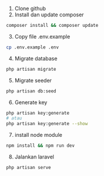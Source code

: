1. Clone github
2. Install dan update composer

```bash
composer install && composer update
```

3. Copy file .env.example

```bash
cp .env.example .env
```

4. Migrate database

```bash
php artisan migrate
```

5. Migrate seeder

```bash
php artisan db:seed
```

6. Generate key

```bash
php artisan key:generate
# atau
php artisan key:generate --show
```

7. install node module

```bash
npm install && npm run dev
```

8. Jalankan laravel

```bash
php artisan serve
```
